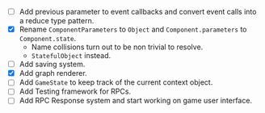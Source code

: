- [ ] Add previous parameter to event callbacks and convert event calls into a reduce type pattern.
- [x] Rename `ComponentParameters` to `Object` and `Component.parameters` to `Component.state`.
  - Name collisions turn out to be non trivial to resolve.
  - `StatefulObject` instead.
- [ ] Add saving system.
- [x] Add graph renderer.
- [ ] Add `GameState` to keep track of the current context object.
- [ ] Add Testing framework for RPCs.
- [ ] Add RPC Response system and start working on game user interface.
